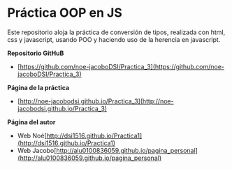 # Práctica OOP en JS

Este repositorio aloja la práctica de conversión de tipos, realizada con html, css y javascript, usando POO y haciendo uso de la herencia en javascript.


**Repositorio GitHuB**

* [https://github.com/noe-jacoboDSI/Practica_3](https://github.com/noe-jacoboDSI/Practica_3)

**Página de la práctica**

* [http://noe-jacobodsi.github.io/Practica_3](http://noe-jacobodsi.github.io/Practica_3)

**Página del autor**

* Web Noé[http://dsi1516.github.io/Practica1](http://dsi1516.github.io/Practica1)
* Web Jacobo[http://alu0100836059.github.io/pagina_personal](http://alu0100836059.github.io/pagina_personal)
